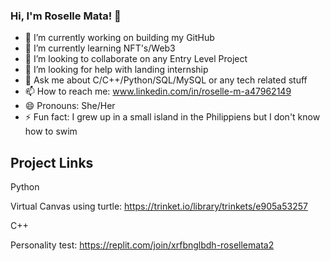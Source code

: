 ### Hi, I'm Roselle Mata! 👋

- 🔭 I’m currently working on building my GitHub
- 🌱 I’m currently learning NFT's/Web3
- 👯 I’m looking to collaborate on any Entry Level Project
- 🤔 I’m looking for help with landing internship
- 💬 Ask me about C/C++/Python/SQL/MySQL or any tech related stuff
- 📫 How to reach me: www.linkedin.com/in/roselle-m-a47962149
- 😄 Pronouns: She/Her
- ⚡ Fun fact: I grew up in a small island in the Philippiens but I don't know how to swim

## Project Links 

Python

Virtual Canvas using turtle: https://trinket.io/library/trinkets/e905a53257

C++

Personality test: https://replit.com/join/xrfbnglbdh-rosellemata2

<!--
**rosemata/rosemata** is a ✨ _special_ ✨ repository because its `README.md` (this file) appears on your GitHub profile.

Here are some ideas to get you started:

- 🔭 I’m currently working on ...
- 🌱 I’m currently learning ...
- 👯 I’m looking to collaborate on ...
- 🤔 I’m looking for help with ...
- 💬 Ask me about ...
- 📫 How to reach me: ...
- 😄 Pronouns: ...
- ⚡ Fun fact: ...
-->
